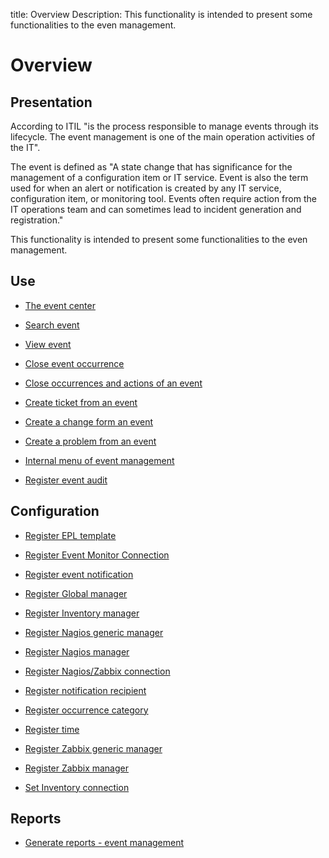 title: Overview
Description: This functionality is intended to present some functionalities to the even management.
# Overview

Presentation
----------------

According to ITIL "is the process responsible to manage events through its
lifecycle. The event management is one of the main operation activities of the
IT".

The event is defined as "A state change that has significance for the management
of a configuration item or IT service. Event is also the term used for when an
alert or notification is created by any IT service, configuration item, or
monitoring tool. Events often require action from the IT operations team and can
sometimes lead to incident generation and registration."

This functionality is intended to present some functionalities to the even
management.

Use
-------

- [The event center](/en-us/citsmart-platform-9/processes/event/use/the-event-center.html)

- [Search event](/en-us/citsmart-platform-9/processes/event/use/search-event.html)

- [View event](/en-us/citsmart-platform-9/processes/event/use/view-event.html)

- [Close event occurrence](/en-us/citsmart-platform-9/processes/event/use/close-event-occurrence.html)

- [Close occurrences and actions of an event](/en-us/citsmart-platform-9/processes/event/use/close-occurences-and-actions.html)

- [Create ticket from an event](/en-us/citsmart-platform-9/processes/event/use/create-ticket-from-an-event.html)

- [Create a change form an event](/en-us/citsmart-platform-9/processes/event/use/create-change-from-an-event.html)

- [Create a problem from an event](/en-us/citsmart-platform-9/processes/event/use/create-a-problem-from-an-event.html)

- [Internal menu of event management](/en-us/citsmart-platform-9/processes/event/use/internal-menu-of-event.html)

- [Register event audit](/en-us/citsmart-platform-9/processes/event/use/register-event-audit.html)

Configuration
-----------------

- [Register EPL template](/en-us/citsmart-platform-9/processes/event/configuration/register-epl-template.html)

- [Register Event Monitor Connection](/en-us/citsmart-platform-9/processes/event/configuration/register-event-monitor-connection.html)

- [Register event notification](/en-us/citsmart-platform-9/processes/event/configuration/register-event-notification.html)

- [Register Global manager](/en-us/citsmart-platform-9/processes/event/configuration/register-global-manager.html)

- [Register Inventory manager](/en-us/citsmart-platform-9/processes/event/configuration/register-inventory-manager.html)

- [Register Nagios generic manager](/en-us/citsmart-platform-9/processes/event/configuration/register-nagios-generic-manager.html)

- [Register Nagios manager](/en-us/citsmart-platform-9/processes/event/configuration/register-nagios-manager.html)

- [Register Nagios/Zabbix connection](/en-us/citsmart-platform-9/processes/event/configuration/register-nagios-zabbix-connection.html)

- [Register notification recipient](/en-us/citsmart-platform-9/processes/event/configuration/register-notification-recipient.html)

- [Register occurrence category](/en-us/citsmart-platform-9/processes/event/configuration/register-occurence-category.html)

- [Register time](/en-us/citsmart-platform-9/processes/event/configuration/register-time.html)

- [Register Zabbix generic manager](/en-us/citsmart-platform-9/processes/event/configuration/register-zabbix-generic-manager.html)

- [Register Zabbix manager](/en-us/citsmart-platform-9/processes/event/configuration/register-zabbix-manager.html)

- [Set Inventory connection](/en-us/citsmart-platform-9/processes/event/configuration/set-inventory-connection.html)

Reports
-----------

- [Generate reports - event management](/en-us/citsmart-platform-9/processes/event/use/generate-reports-event-management.html)  

<!-- !!! tip "About"

    <b>Product/Version:</b> CITSmart | 9.00 &nbsp;&nbsp;
    <b>Updated:</b>01/22/2021 - João Pelles  
	

